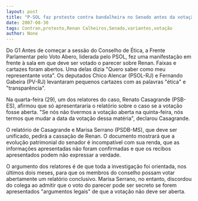 ```yaml
---
layout: post
title: "P-SOL faz protesto contra bandalheira no Senado antes da votação de Renan"
date: 2007-08-30
tags: Contran,protesto,Renan Calheiros,Senado,variantes,votação
author: None
---
```

Do G1
Antes de come&ccedil;ar a sess&atilde;o do Conselho de &Eacute;tica, a Frente Parlamentar pelo Voto Abero, liderada pelo PSOL, fez uma manifesta&ccedil;&atilde;o em frente &agrave; sala em que deve ser votado o parecer sobre Renan. Faixas e cartazes foram abertos. Uma delas dizia &quot;Quero saber como meu representante vota&quot;. Os deputados Chico Alencar (PSOL-RJ) e Fernando Gabeira (PV-RJ) levantaram pequenos cartazes com as palavras &quot;&eacute;tica&quot; e &quot;transpar&ecirc;ncia&quot;. 

Na quarta-feira (29), um dos relatores do caso, Renato Casagrande (PSB-ES), afirmou que s&oacute; apresentararia o relat&oacute;rio sobre o caso se a vota&ccedil;&atilde;o fosse aberta. &quot;Se n&oacute;s n&atilde;o tivermos a vota&ccedil;&atilde;o aberta na quinta-feira, n&oacute;s termos que mudar a data da vota&ccedil;&atilde;o dessa mat&eacute;ria&quot;, declarou Casagrande. 

O relat&oacute;rio de Casagrande e Marisa Serrano (PSDB-MS), que deve ser unificado, pedir&aacute; a cassa&ccedil;&atilde;o de Renan. O documento mostrar&aacute; que a evolu&ccedil;&atilde;o patrimonial do senador &eacute; incompat&iacute;vel com sua renda, que as informa&ccedil;&otilde;es apresentadas n&atilde;o foram confirmadas e que os recibos apresentados podem n&atilde;o expressar a verdade. 

O argumento dos relatores &eacute; de que toda a investiga&ccedil;&atilde;o foi orientada, nos &uacute;ltimos dois meses, para que os membros do conselho possam votar abertamente um relat&oacute;rio conclusivo. Marisa Serrano, no entanto, discordou do colega ao admitir que o voto do parecer pode ser secreto se forem apresentados &quot;argumentos legais&quot; de que a vota&ccedil;&atilde;o n&atilde;o deve ser aberta. 
 